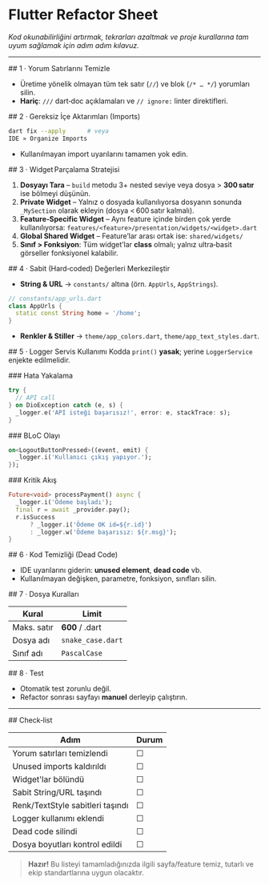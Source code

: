 # Flutter Refactor Sheet

*Kod okunabilirliğini artırmak, tekrarları azaltmak ve proje kurallarına tam uyum sağlamak için adım adım kılavuz.*

---

\## 1 · Yorum Satırlarını Temizle

* Üretime yönelik olmayan tüm tek satır (`//`) ve blok (`/* … */`) yorumları silin.
* **Hariç**: `///` dart‑doc açıklamaları ve `// ignore:` linter direktifleri.

\## 2 · Gereksiz İçe Aktarımları (Imports)

```bash
dart fix --apply      # veya
IDE » Organize Imports
```

* Kullanılmayan import uyarılarını tamamen yok edin.

\## 3 · Widget Parçalama Stratejisi

1. **Dosyayı Tara** – `build` metodu 3+ nested seviye veya dosya > **300 satır** ise bölmeyi düşünün.
2. **Private Widget** – Yalnız o dosyada kullanılıyorsa dosyanın sonunda `_MySection` olarak ekleyin (dosya < 600 satır kalmalı).
3. **Feature‑Specific Widget** – Aynı feature içinde birden çok yerde kullanılıyorsa:
   `features/<feature>/presentation/widgets/<widget>.dart`
4. **Global Shared Widget** – Feature’lar arası ortak ise: `shared/widgets/`
5. **Sınıf > Fonksiyon**: Tüm widget’lar **class** olmalı; yalnız ultra‑basit görseller fonksiyonel kalabilir.

\## 4 · Sabit (Hard‑coded) Değerleri Merkezileştir

* **String & URL** → `constants/` altına (örn. `AppUrls`, `AppStrings`).

```dart
// constants/app_urls.dart
class AppUrls {
  static const String home = '/home';
}
```

* **Renkler & Stiller** → `theme/app_colors.dart`, `theme/app_text_styles.dart`.

\## 5 · Logger Servis Kullanımı
Kodda `print()` **yasak**; yerine `LoggerService` enjekte edilmelidir.

\### Hata Yakalama

```dart
try {
  // API call
} on DioException catch (e, s) {
  _logger.e('API isteği başarısız!', error: e, stackTrace: s);
}
```

\### BLoC Olayı

```dart
on<LogoutButtonPressed>((event, emit) {
  _logger.i('Kullanıcı çıkış yapıyor.');
});
```

\### Kritik Akış

```dart
Future<void> processPayment() async {
  _logger.i('Ödeme başladı');
  final r = await _provider.pay();
  r.isSuccess
      ? _logger.i('Ödeme OK id=${r.id}')
      : _logger.w('Ödeme başarısız: ${r.msg}');
}
```

\## 6 · Kod Temizliği (Dead Code)

* IDE uyarılarını giderin: **unused element**, **dead code** vb.
* Kullanılmayan değişken, parametre, fonksiyon, sınıfları silin.

\## 7 · Dosya Kuralları

| Kural       | Limit             |
| ----------- | ----------------- |
| Maks. satır | **600** / .dart   |
| Dosya adı   | `snake_case.dart` |
| Sınıf adı   | `PascalCase`      |

\## 8 · Test

* Otomatik test zorunlu değil.
* Refactor sonrası sayfayı **manuel** derleyip çalıştırın.

---

\## Check‑list 

| Adım                             | Durum |
| -------------------------------- | ----- |
| Yorum satırları temizlendi       | ☐     |
| Unused imports kaldırıldı        | ☐     |
| Widget'lar bölündü               | ☐     |
| Sabit String/URL taşındı         | ☐     |
| Renk/TextStyle sabitleri taşındı | ☐     |
| Logger kullanımı eklendi         | ☐     |
| Dead code silindi                | ☐     |
| Dosya boyutları kontrol edildi   | ☐     |

> **Hazır!** Bu listeyi tamamladığınızda ilgili sayfa/feature temiz, tutarlı ve ekip standartlarına uygun olacaktır.
